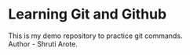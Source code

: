 # Learning Git and Github
This is my demo repository to practice git commands.
<br>
Author - Shruti Arote.
